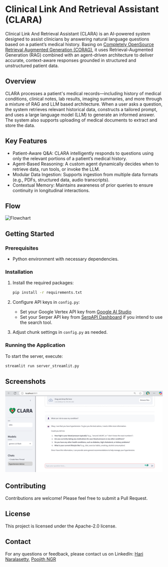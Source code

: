 # Clinical Link And Retrieval Assistant (CLARA)

Clinical Link And Retrieval Assistant (CLARA) is an AI-powered system designed to assist clinicians by answering natural language questions based on a patient’s medical history. Basing on [Completely OpenSource Retrieval Augmented Generation (CORAG)](https://github.com/harinaralasetty/CORAG), it uses Retrieval-Augmented Generation (RAG) combined with an agent-driven architecture to deliver accurate, context-aware responses grounded in structured and unstructured patient data. 

## Overview

CLARA processes a patient's medical records—including history of medical conditions, clinical notes, lab results, imaging summaries, and more through a mixture of RAG and LLM based architecture. When a user asks a question, the system retrieves relevant historical data, constructs a tailored prompt, and uses a large language model (LLM) to generate an informed answer. The system also supports uploading of medical documents to extract and store the data. 

## Key Features
- Patient-Aware Q&A: CLARA intelligently responds to questions using only the relevant portions of a patient’s medical history.
- Agent-Based Reasoning: A custom agent dynamically decides when to retrieve data, run tools, or invoke the LLM.
- Modular Data Ingestion: Supports ingestion from multiple data formats (e.g., PDFs, structured data, audio transcripts).
- Contextual Memory: Maintains awareness of prior queries to ensure continuity in longitudinal interactions.

## Flow

![Flowchart](https://github.com/harinaralasetty/Retrieval_Augmented_Generation/blob/main/Flowchart.png)

## Getting Started

### Prerequisites

- Python environment with necessary dependencies.

### Installation

1. Install the required packages:
   ```bash
   pip install -r requirements.txt
   ```

2. Configure API keys in `config.py`:
   - Set your Google Vertex API key from [Google AI Studio](https://aistudio.google.com/)
   - Set your Serper API key from [SerpAPI Dashboard](https://serpapi.com/dashboard) if you intend to use the search tool.

3. Adjust chunk settings in `config.py` as needed.

### Running the Application

To start the server, execute:

```bash
streamlit run server_streamlit.py
```

## Screenshots

![Screenshot](https://github.com/harinaralasetty/CLARA/blob/main/Clara_screenshot.png)

## Contributing

Contributions are welcome! Please feel free to submit a Pull Request.

## License

This project is licensed under the Apache-2.0 license.

## Contact

For any questions or feedback, please contact us on LinkedIn: [Hari Naralasetty](https://www.linkedin.com/in/hnaralasetty/), [Poojith NGR](https://www.linkedin.com/in/poojith-ngr/)
